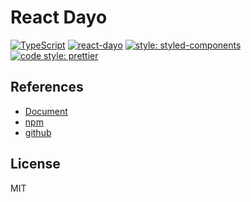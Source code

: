 # React Dayo

[![TypeScript](https://badges.frapsoft.com/typescript/code/typescript.svg?v=101)](https://github.com/ellerbrock/typescript-badges/)
[![react-dayo](https://img.shields.io/npm/v/react-dayo.svg)](https://www.npmjs.com/package/react-dayo)
[![style: styled-components](https://img.shields.io/badge/style-%F0%9F%92%85%20styled--components-orange.svg?colorB=daa357&colorA=db748e)](https://github.com/styled-components/styled-components)
[![code style: prettier](https://img.shields.io/badge/code_style-prettier-ff69b4.svg?style=flat-square)](https://github.com/prettier/prettier)

## References

- [Document](https://nju33.github.io/react-dayo/)
- [npm](https://www.npmjs.com/package/react-dayo)
- [github](https://github.com/nju33/react-dayo)

## License

MIT
